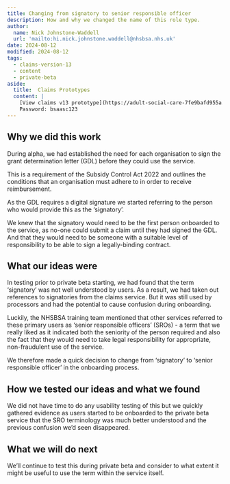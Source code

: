```yaml
---
title: Changing from signatory to senior responsible officer
description: How and why we changed the name of this role type.
author:
  name: Nick Johnstone-Waddell
  url: 'mailto:hi.nick.johnstone.waddell@nhsbsa.nhs.uk'
date: 2024-08-12
modified: 2024-08-12
tags:
  - claims-version-13
  - content
  - private-beta
aside:
  title:  Claims Prototypes
  content: |
    [View claims v13 prototype](https://adult-social-care-7fe9bafd955a.herokuapp.com/claims/prototypes/design/v13/) 
    Password: bsaasc123
---
```


## Why we did this work

During alpha, we had established the need for each organisation to sign the grant determination letter (GDL) before they could use the service.

This is a requirement of the Subsidy Control Act 2022 and outlines the conditions that an organisation must adhere to in order to receive reimbursement.

As the GDL requires a digital signature we started referring to the person who would provide this as the ‘signatory’.

We knew that the signatory would need to be the first person onboarded to the service, as no-one could submit a claim until they had signed the GDL. And that they would need to be someone with a suitable level of responsibility to be able to sign a legally-binding contract.

## What our ideas were

In testing prior to private beta starting, we had found that the term ‘signatory’ was not well understood by users. As a result, we had taken out references to signatories from the claims service. But it was still used by processors and had the potential to cause confusion during onboarding.

Luckily, the NHSBSA training team mentioned that other services referred to these primary users as ‘senior responsible officers’ (SROs) - a term that we really liked as it indicated both the seniority of the person required and also the fact that they would need to take legal responsibility for appropriate, non-fraudulent use of the service.

We therefore made a quick decision to change from ‘signatory’ to ‘senior responsible officer’ in the onboarding process. 

## How we tested our ideas and what we found

We did not have time to do any usability testing of this but we quickly gathered evidence as users started to be onboarded to the private beta service that the SRO terminology was much better understood and the previous confusion we’d seen disappeared.

## What we will do next

We’ll continue to test this during private beta and consider to what extent it might be useful to use the term within the service itself.